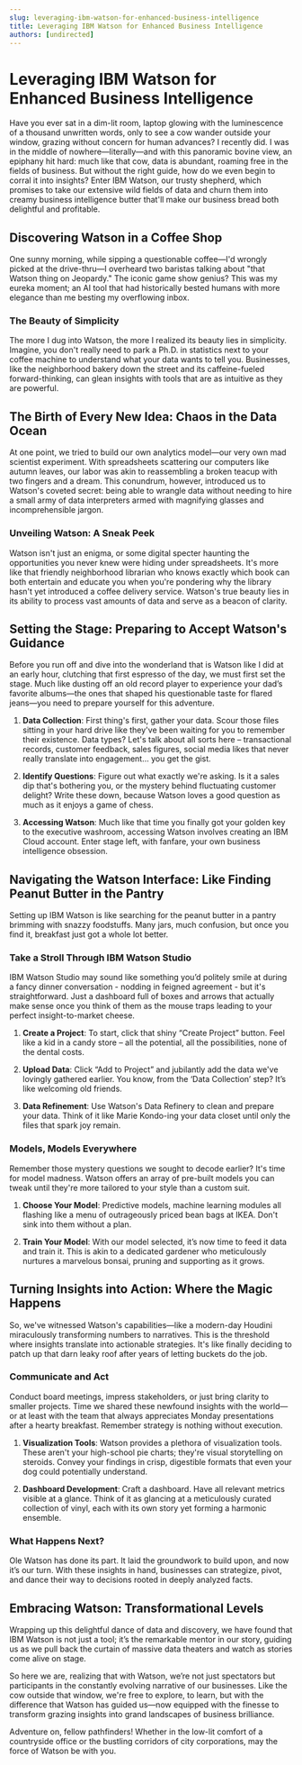 ```yaml
---
slug: leveraging-ibm-watson-for-enhanced-business-intelligence
title: Leveraging IBM Watson for Enhanced Business Intelligence
authors: [undirected]
---
```



# Leveraging IBM Watson for Enhanced Business Intelligence

Have you ever sat in a dim-lit room, laptop glowing with the luminescence of a thousand unwritten words, only to see a cow wander outside your window, grazing without concern for human advances? I recently did. I was in the middle of nowhere—literally—and with this panoramic bovine view, an epiphany hit hard: much like that cow, data is abundant, roaming free in the fields of business. But without the right guide, how do we even begin to corral it into insights? Enter IBM Watson, our trusty shepherd, which promises to take our extensive wild fields of data and churn them into creamy business intelligence butter that'll make our business bread both delightful and profitable.

## Discovering Watson in a Coffee Shop

One sunny morning, while sipping a questionable coffee—I'd wrongly picked at the drive-thru—I overheard two baristas talking about "that Watson thing on Jeopardy." The iconic game show genius? This was my eureka moment; an AI tool that had historically bested humans with more elegance than me besting my overflowing inbox.

### The Beauty of Simplicity

The more I dug into Watson, the more I realized its beauty lies in simplicity. Imagine, you don't really need to park a Ph.D. in statistics next to your coffee machine to understand what your data wants to tell you. Businesses, like the neighborhood bakery down the street and its caffeine-fueled forward-thinking, can glean insights with tools that are as intuitive as they are powerful.

## The Birth of Every New Idea: Chaos in the Data Ocean

At one point, we tried to build our own analytics model—our very own mad scientist experiment. With spreadsheets scattering our computers like autumn leaves, our labor was akin to reassembling a broken teacup with two fingers and a dream. This conundrum, however, introduced us to Watson's coveted secret: being able to wrangle data without needing to hire a small army of data interpreters armed with magnifying glasses and incomprehensible jargon.

### Unveiling Watson: A Sneak Peek

Watson isn't just an enigma, or some digital specter haunting the opportunities you never knew were hiding under spreadsheets. It's more like that friendly neighborhood librarian who knows exactly which book can both entertain and educate you when you're pondering why the library hasn't yet introduced a coffee delivery service. Watson's true beauty lies in its ability to process vast amounts of data and serve as a beacon of clarity.

## Setting the Stage: Preparing to Accept Watson's Guidance

Before you run off and dive into the wonderland that is Watson like I did at an early hour, clutching that first espresso of the day, we must first set the stage. Much like dusting off an old record player to experience your dad’s favorite albums—the ones that shaped his questionable taste for flared jeans—you need to prepare yourself for this adventure.

1. **Data Collection**: First thing's first, gather your data. Scour those files sitting in your hard drive like they've been waiting for you to remember their existence. Data types? Let's talk about all sorts here – transactional records, customer feedback, sales figures, social media likes that never really translate into engagement… you get the gist.
   
2. **Identify Questions**: Figure out what exactly we're asking. Is it a sales dip that's bothering you, or the mystery behind fluctuating customer delight? Write these down, because Watson loves a good question as much as it enjoys a game of chess.

3. **Accessing Watson**: Much like that time you finally got your golden key to the executive washroom, accessing Watson involves creating an IBM Cloud account. Enter stage left, with fanfare, your own business intelligence obsession.

## Navigating the Watson Interface: Like Finding Peanut Butter in the Pantry

Setting up IBM Watson is like searching for the peanut butter in a pantry brimming with snazzy foodstuffs. Many jars, much confusion, but once you find it, breakfast just got a whole lot better.

### Take a Stroll Through IBM Watson Studio

IBM Watson Studio may sound like something you’d politely smile at during a fancy dinner conversation - nodding in feigned agreement - but it's straightforward. Just a dashboard full of boxes and arrows that actually make sense once you think of them as the mouse traps leading to your perfect insight-to-market cheese.

1. **Create a Project**: To start, click that shiny “Create Project” button. Feel like a kid in a candy store – all the potential, all the possibilities, none of the dental costs.

2. **Upload Data**: Click “Add to Project” and jubilantly add the data we've lovingly gathered earlier. You know, from the ‘Data Collection’ step? It’s like welcoming old friends.

3. **Data Refinement**: Use Watson's Data Refinery to clean and prepare your data. Think of it like Marie Kondo-ing your data closet until only the files that spark joy remain.

### Models, Models Everywhere

Remember those mystery questions we sought to decode earlier? It's time for model madness. Watson offers an array of pre-built models you can tweak until they're more tailored to your style than a custom suit.

1. **Choose Your Model**: Predictive models, machine learning modules all flashing like a menu of outrageously priced bean bags at IKEA. Don't sink into them without a plan.

2. **Train Your Model**: With our model selected, it’s now time to feed it data and train it. This is akin to a dedicated gardener who meticulously nurtures a marvelous bonsai, pruning and supporting as it grows.

## Turning Insights into Action: Where the Magic Happens

So, we've witnessed Watson's capabilities—like a modern-day Houdini miraculously transforming numbers to narratives. This is the threshold where insights translate into actionable strategies. It's like finally deciding to patch up that darn leaky roof after years of letting buckets do the job.

### Communicate and Act

Conduct board meetings, impress stakeholders, or just bring clarity to smaller projects. Time we shared these newfound insights with the world—or at least with the team that always appreciates Monday presentations after a hearty breakfast. Remember strategy is nothing without execution.

1. **Visualization Tools**: Watson provides a plethora of visualization tools. These aren't your high-school pie charts; they're visual storytelling on steroids. Convey your findings in crisp, digestible formats that even your dog could potentially understand.

2. **Dashboard Development**: Craft a dashboard. Have all relevant metrics visible at a glance. Think of it as glancing at a meticulously curated collection of vinyl, each with its own story yet forming a harmonic ensemble.

### What Happens Next?

Ole Watson has done its part. It laid the groundwork to build upon, and now it’s our turn. With these insights in hand, businesses can strategize, pivot, and dance their way to decisions rooted in deeply analyzed facts.

## Embracing Watson: Transformational Levels

Wrapping up this delightful dance of data and discovery, we have found that IBM Watson is not just a tool; it’s the remarkable mentor in our story, guiding us as we pull back the curtain of massive data theaters and watch as stories come alive on stage.

So here we are, realizing that with Watson, we’re not just spectators but participants in the constantly evolving narrative of our businesses. Like the cow outside that window, we're free to explore, to learn, but with the difference that Watson has guided us—now equipped with the finesse to transform grazing insights into grand landscapes of business brilliance.

Adventure on, fellow pathfinders! Whether in the low-lit comfort of a countryside office or the bustling corridors of city corporations, may the force of Watson be with you.
